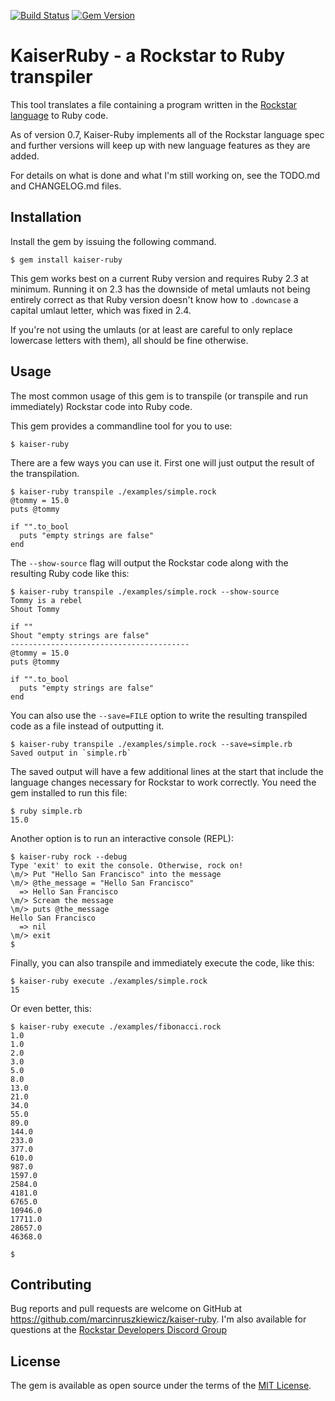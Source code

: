 [![Build Status](https://travis-ci.org/marcinruszkiewicz/kaiser-ruby.svg?branch=master)](https://travis-ci.org/marcinruszkiewicz/kaiser-ruby)
[![Gem Version](https://badge.fury.io/rb/kaiser-ruby.svg)](https://badge.fury.io/rb/kaiser-ruby)

# KaiserRuby - a Rockstar to Ruby transpiler

This tool translates a file containing a program written in the [Rockstar language](https://github.com/dylanbeattie/rockstar) to Ruby code.

As of version 0.7, Kaiser-Ruby implements all of the Rockstar language spec and further versions will keep up with new language features as they are added.

For details on what is done and what I'm still working on, see the TODO.md and CHANGELOG.md files.

## Installation

Install the gem by issuing the following command.

```
$ gem install kaiser-ruby
```

This gem works best on a current Ruby version and requires Ruby 2.3 at minimum. Running it on 2.3 has the downside of metal umlauts not being entirely correct as that Ruby version doesn't know how to `.downcase` a capital umlaut letter, which was fixed in 2.4.

If you're not using the umlauts (or at least are careful to only replace lowercase letters with them), all should be fine otherwise.

## Usage

The most common usage of this gem is to transpile (or transpile and run immediately) Rockstar code into Ruby code.

This gem provides a commandline tool for you to use:

```
$ kaiser-ruby
```

There are a few ways you can use it. First one will just output the result of the transpilation.

```
$ kaiser-ruby transpile ./examples/simple.rock
@tommy = 15.0
puts @tommy

if "".to_bool
  puts "empty strings are false"
end

```

The `--show-source` flag will output the Rockstar code along with the resulting Ruby code like this:

```
$ kaiser-ruby transpile ./examples/simple.rock --show-source
Tommy is a rebel
Shout Tommy

if ""
Shout "empty strings are false"
----------------------------------------
@tommy = 15.0
puts @tommy

if "".to_bool
  puts "empty strings are false"
end

```

You can also use the `--save=FILE` option to write the resulting transpiled code as a file instead of outputting it. 

```
$ kaiser-ruby transpile ./examples/simple.rock --save=simple.rb
Saved output in `simple.rb`

```

The saved output will have a few additional lines at the start that include the language changes necessary for Rockstar to work correctly. You need the gem installed to run this file:

```
$ ruby simple.rb 
15.0

```

Another option is to run an interactive console (REPL):

```
$ kaiser-ruby rock --debug
Type 'exit' to exit the console. Otherwise, rock on!
\m/> Put "Hello San Francisco" into the message
\m/> @the_message = "Hello San Francisco"
  => Hello San Francisco
\m/> Scream the message
\m/> puts @the_message
Hello San Francisco
  => nil
\m/> exit
$
```

Finally, you can also transpile and immediately execute the code, like this:

```
$ kaiser-ruby execute ./examples/simple.rock
15

```

Or even better, this:

```
$ kaiser-ruby execute ./examples/fibonacci.rock
1.0
1.0
2.0
3.0
5.0
8.0
13.0
21.0
34.0
55.0
89.0
144.0
233.0
377.0
610.0
987.0
1597.0
2584.0
4181.0
6765.0
10946.0
17711.0
28657.0
46368.0

$
```

## Contributing

Bug reports and pull requests are welcome on GitHub at https://github.com/marcinruszkiewicz/kaiser-ruby. I'm also available for questions at the [Rockstar Developers Discord Group](https://discord.gg/kEUe5bM)

## License

The gem is available as open source under the terms of the [MIT License](https://opensource.org/licenses/MIT).
